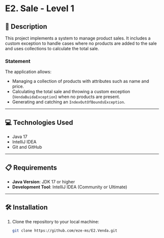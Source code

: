 # E2. Sale - Level 1

## 📄 Description
This project implements a system to manage product sales. It includes a custom exception to handle cases where no products are added to the sale and uses collections to calculate the total sale.

### Statement
The application allows:
- Managing a collection of products with attributes such as name and price.
- Calculating the total sale and throwing a custom exception (`VendaBuidaException`) when no products are present.
- Generating and catching an `IndexOutOfBoundsException`.

---

## 💻 Technologies Used
- Java 17
- IntelliJ IDEA
- Git and GitHub

---

## 📋 Requirements
- **Java Version**: JDK 17 or higher
- **Development Tool**: IntelliJ IDEA (Community or Ultimate)

---

## 🛠️ Installation
1. Clone the repository to your local machine:
   ```bash
   git clone https://github.com/eze-ms/E2.Venda.git
